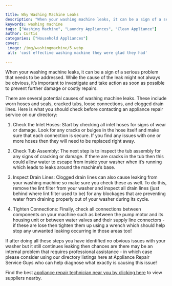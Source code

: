 ```yaml
---

title: Why Washing Machine Leaks
description: "When your washing machine leaks, it can be a sign of a serious problem that needs to be addressed. While the cause of the leak mig...take a moment to check it out "
keywords: washing machine
tags: ["Washing Machine", "Laundry Appliances", "Clean Appliance"]
author: Curtis
categories: ["Household Appliances"]
cover: 
 image: /img/washingmachine/5.webp
 alt: 'cost effective washing machine they were glad they had'

---
```


When your washing machine leaks, it can be a sign of a serious problem that needs to be addressed. While the cause of the leak might not always be obvious, it’s important to investigate and take action as soon as possible to prevent further damage or costly repairs.

There are several potential causes of washing machine leaks. These include worn hoses and seals, cracked tubs, loose connections, and clogged drain lines. Here is what you should check before contacting an appliance repair service on our directory:

1) Check the Inlet Hoses: Start by checking all inlet hoses for signs of wear or damage. Look for any cracks or bulges in the hose itself and make sure that each connection is secure. If you find any issues with one or more hoses then they will need to be replaced right away. 

2) Check Tub Assembly: The next step is to inspect the tub assembly for any signs of cracking or damage. If there are cracks in the tub then this could allow water to escape from inside your washer when it’s running which leads to leaks around the machine’s base. 

3) Inspect Drain Lines: Clogged drain lines can also cause leaking from your washing machine so make sure you check these as well. To do this, remove the lint filter from your washer and inspect all drain lines (just behind where lint filter used to be) for any blockages that are preventing water from draining properly out of your washer during its cycle. 

4) Tighten Connections: Finally, check all connections between components on your machine such as between the pump motor and its housing unit or between water valves and their supply line connectors - if these are lose then tighten them up using a wrench which should help stop any unwanted leaking occurring in those areas too! 

If after doing all these steps you have identified no obvious issues with your washer but it still continues leaking then chances are there may be an internal problem that requires professional assistance - in which case please consider using our directory listings here at Appliance Repair Service Guys who can help diagnose what exactly is causing this issue!

Find the best <a href="/pages/appliance-repair-technicians/">appliance repair technician near you by clicking here</a> to view suppliers nearby.
